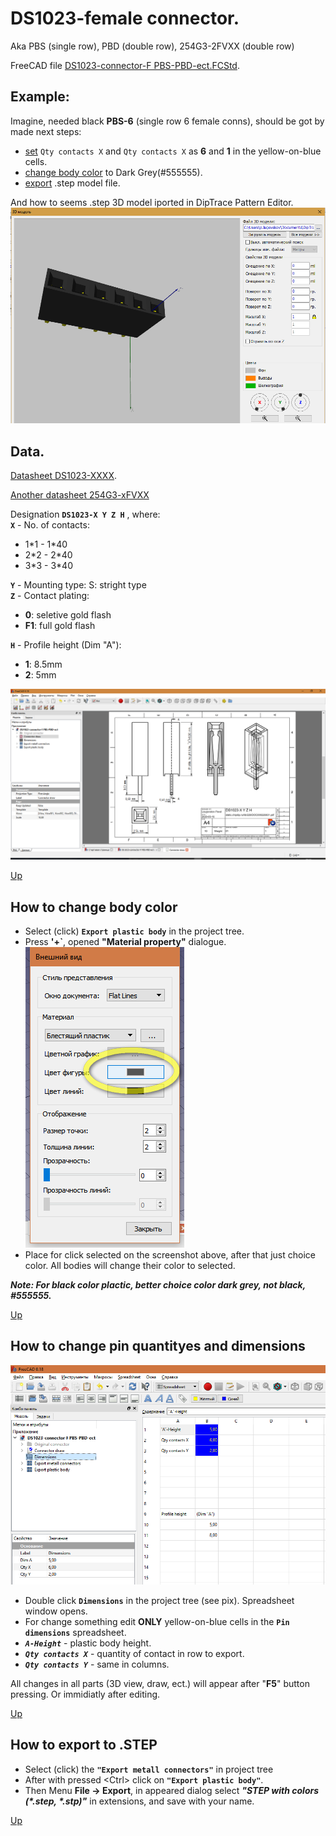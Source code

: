 # DS1023-female connector.

Aka PBS (single row), PBD (double row), 254G3-2FVXX (double row)

FreeCAD file [DS1023-connector-F PBS-PBD-ect.FCStd](https://github.com/lugovskovp/FreeCAD-.step/blob/master/content/DS1023-connector-F%20PBS-PBD-ect.FCStd).



## Example:

Imagine, needed black **PBS-6** (single row 6 female conns), should be got by made next steps: 
- [set](#how-to-change-contacts-quontitie-and-dimensions) `Qty contacts X` and `Qty contacts X` as **6**  and **1** in the yellow-on-blue cells.
- [change body color](#how-to-change-body-color) to Dark Grey(#555555).
- [export](#how-to-export-to-step) .step model file.

And how to seems .step 3D model iported in DipTrace Pattern Editor.
![DipTrace pattern editor](https://github.com/lugovskovp/FreeCAD-.step/blob/master/pix/17.41.13.png)



## Data.

[Datasheet DS1023-XXXX](https://static.chipdip.ru/lib/226/DOC000226931.pdf).

[Another datasheet 254G3-xFVXX](http://files.rct.ru/pdf/connectors/254g3-2fvxx.pdf)

Designation **`DS1023-X Y Z H`** , where:<br/>
**`X`** - No. of contacts: 
- 1\*1 - 1\*40
- 2\*2 - 2\*40
- 3\*3 - 3\*40

**`Y`** - Mounting type: S: stright type<br/>
**`Z`** - Contact plating:<br/>
- **0**: seletive gold flash
- **F1**: full gold flash<br/>

**`H`** - Profile height (Dim "A"):<br/>
- **1**: 8.5mm
- **2**: 5mm

![Drawing](https://github.com/lugovskovp/FreeCAD-.step/blob/master/pix/20.12.31.png)

[Up](#example)



## How to change body color

- Select (click) **`Export plastic body`** in the project tree.
- Press **'<Ctrl>+<D>`**, opened **"Material property"** dialogue.<br/>![Material property](https://github.com/lugovskovp/FreeCAD-.step/blob/master/pix/22.55.08.png)
- Place for click selected on the screenshot above, after that just choice color. All bodies will change their color to selected.

***Note: For black color plactic, better choice color dark grey, not black, #555555.***

[Up](#example)



## How to change pin quantityes and dimensions

![Dimentions](https://github.com/lugovskovp/FreeCAD-.step/blob/master/pix/18.47.51.png)

- Double click **`Dimensions`** in the project tree (see pix). Spreadsheet window opens.
- For change something edit **ONLY** yellow-on-blue cells in the **`Pin dimensions`** spreadsheet.
- ***`A-Height`*** - plastic body height.
- ***`Qty contacts X`*** - quantity of contact in row to export.
- ***`Qty contacts Y`*** - same in columns.

All changes in all parts (3D view, draw, ect.) will appear after "**F5**" button pressing. Or immidiatly after editing.

[Up](#example)



## How to export to .STEP

- Select (click) the **`"Export metall connectors"`** in project tree
- After with pressed &lt;Ctrl&gt; click on **`"Export plastic body"`**.
- Then Menu **File -> Export**, in appeared dialog select ***"STEP with colors (\*.step, \*.stp)"*** in extensions, and save with your name.

[Up](#example)











